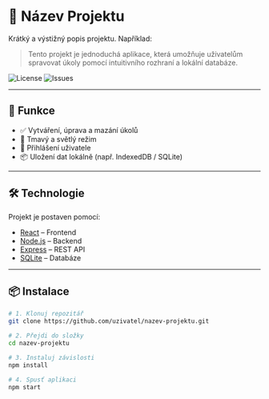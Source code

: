 # 🚀 Název Projektu

Krátký a výstižný popis projektu. Například:

> Tento projekt je jednoduchá aplikace, která umožňuje uživatelům spravovat úkoly pomocí intuitivního rozhraní a lokální databáze.

![License](https://img.shields.io/github/license/uzivatel/nazev-projektu)
![Issues](https://img.shields.io/github/issues/uzivatel/nazev-projektu)

---

## 🧠 Funkce

- ✅ Vytváření, úprava a mazání úkolů
- 🌙 Tmavý a světlý režim
- 🔐 Přihlášení uživatele
- 📦 Uložení dat lokálně (např. IndexedDB / SQLite)

---

## 🛠️ Technologie

Projekt je postaven pomocí:

- [React](https://reactjs.org/) – Frontend
- [Node.js](https://nodejs.org/) – Backend
- [Express](https://expressjs.com/) – REST API
- [SQLite](https://www.sqlite.org/index.html) – Databáze

---

## 📦 Instalace

```bash
# 1. Klonuj repozitář
git clone https://github.com/uzivatel/nazev-projektu.git

# 2. Přejdi do složky
cd nazev-projektu

# 3. Instaluj závislosti
npm install

# 4. Spusť aplikaci
npm start
